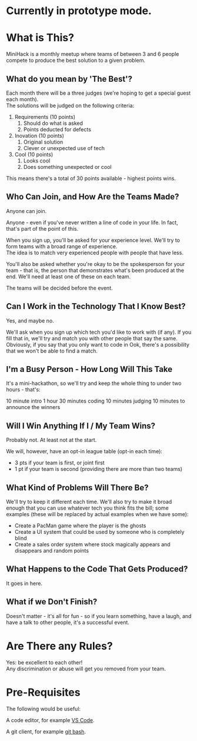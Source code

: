 # Currently in prototype mode.


# What is This?

MiniHack is a monthly meetup where teams of between 3 and 6 people 
compete to produce the best solution to a given problem.

## What do you mean by 'The Best'?

Each month there will be a three judges (we're hoping to get
a special guest each month).  
The solutions will be judged on the following criteria:

1. Requirements (10 points)
    1. Should do what is asked
    2. Points deducted for defects
2. Inovation (10 points)
    1. Original solution
    2. Clever or unexpected use of tech
3. Cool (10 points)
    1. Looks cool
    2. Does something unexpected or cool

This means there's a total of 30 points available - 
highest points wins.

## Who Can Join, and How Are the Teams Made?

Anyone can join.

Anyone - even if you've never written a line of code in your life.
In fact, that's part of the point of this.

When you sign up, you'll be asked for your experience level.
We'll try to form teams with a broad range of experience.  
The idea is to match very experienced people with people that 
have less.

You'll also be asked whether you're okay to be the spokesperson
for your team - that is, the person that demonstrates what's been
produced at the end.  We'll need at least one of these on each team.

The teams will be decided before the event.

## Can I Work in the Technology That I Know Best?

Yes, and maybe no.

We'll ask when you sign up which tech you'd like to work with (if any).
If you fill that in, we'll try and match you with other people that 
say the same.  Obviously, if you say that you only want to code in Ook,
there's a possibility that we won't be able to find a match.

## I'm a Busy Person - How Long Will This Take

It's a mini-hackathon, so we'll try and keep the whole thing to 
under two hours - that's:

10 minute intro
1 hour 30 minutes coding
10 minutes judging
10 minutes to announce the winners

## Will I Win Anything If I / My Team Wins?

Probably not.  At least not at the start.

We will, however, have an opt-in league table (opt-in each time):
- 3 pts if your team is first, or joint first
- 1 pt if your team is second (providing there are more than two teams)

## What Kind of Problems Will There Be?

We'll try to keep it different each time.  We'll also try to make it 
broad enough that you can use whatever tech you think fits the bill; 
some examples (these will be replaced by actual examples when we have some):
- Create a PacMan game where the player is the ghosts
- Create a UI system that could be used by someone who is completely blind
- Create a sales order system where stock magically appears and disappears
and random points

## What Happens to the Code That Gets Produced?

It goes in here.

## What if we Don't Finish?

Doesn't matter - it's all for fun - so if you learn something, have a laugh,
and have a talk to other people, it's a successful event.

# Are There any Rules?

Yes: be excellent to each other!  
Any discrimination or abuse will get you removed from your team.

# Pre-Requisites

The following would be useful:

A code editor, for example <a href="https://code.visualstudio.com/download">VS Code</a>.

A git client, for example <a href="https://git-scm.com/downloads">git bash</a>.









